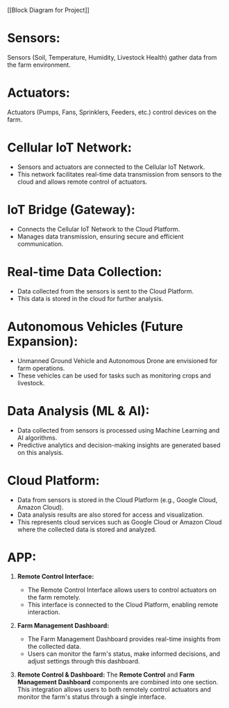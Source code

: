 [[Block Diagram for  Project]]

# Sensors:

Sensors (Soil, Temperature, Humidity, Livestock Health) gather data from the farm environment.

# Actuators:

Actuators (Pumps, Fans, Sprinklers, Feeders, etc.) control devices on the farm.

# Cellular IoT Network:

- Sensors and actuators are connected to the Cellular IoT Network.
- This network facilitates real-time data transmission from sensors to the cloud and allows remote control of actuators.

# IoT Bridge (Gateway):

- Connects the Cellular IoT Network to the Cloud Platform.
- Manages data transmission, ensuring secure and efficient communication.

# Real-time Data Collection:

- Data collected from the sensors is sent to the Cloud Platform.
- This data is stored in the cloud for further analysis.

# **Autonomous Vehicles (Future Expansion):**

- Unmanned Ground Vehicle and Autonomous Drone are envisioned for farm operations.
- These vehicles can be used for tasks such as monitoring crops and livestock.

# **Data Analysis (ML & AI):**

- Data collected from sensors is processed using Machine Learning and AI algorithms.
- Predictive analytics and decision-making insights are generated based on this analysis.

# **Cloud Platform:**

- Data from sensors is stored in the Cloud Platform (e.g., Google Cloud, Amazon Cloud).
- Data analysis results are also stored for access and visualization.
- This represents cloud services such as Google Cloud or Amazon Cloud where the collected data is stored and analyzed.

# APP:
1. **Remote Control Interface:**
    
    - The Remote Control Interface allows users to control actuators on the farm remotely.
    - This interface is connected to the Cloud Platform, enabling remote interaction.
2. **Farm Management Dashboard:**
    
    - The Farm Management Dashboard provides real-time insights from the collected data.
    - Users can monitor the farm's status, make informed decisions, and adjust settings through this dashboard.
3. **Remote Control & Dashboard:** The **Remote Control** and **Farm Management Dashboard** components are combined into one section. This integration allows users to both remotely control actuators and monitor the farm's status through a single interface.